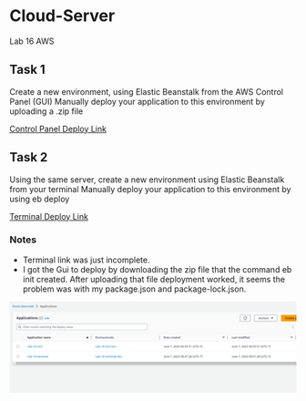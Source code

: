 # Cloud-Server

Lab 16 AWS

## Task 1

Create a new environment, using Elastic Beanstalk from the AWS Control Panel (GUI)
Manually deploy your application to this environment by uploading a .zip file

[Control Panel Deploy Link](http://lab-16-gui-env.eba-mupzsw5t.us-west-2.elasticbeanstalk.com/)

## Task 2

Using the same server, create a new environment using Elastic Beanstalk from your terminal
Manually deploy your application to this environment by using eb deploy

[Terminal Deploy Link](http://lab-16-terminal-dev.us-west-2.elasticbeanstalk.com/)

### Notes

- Terminal link was just incomplete.
- I got the Gui to deploy by downloading the zip file that the command eb init created. After uploading that file deployment worked, it seems the problem was with my package.json and package-lock.json.

 ![ScreenShot](./img/AWS-Deploy.png)
